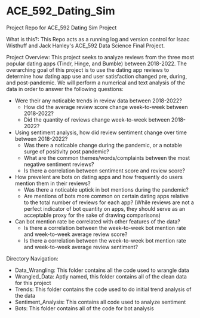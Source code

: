 # ACE_592_Dating_Sim
Project Repo for ACE_592 Dating Sim Project

What is this?:
This Repo acts as a running log and version control for Isaac Wisthuff and Jack Hanley's ACE_592 Data Science Final Project. 

Project Overview: This project seeks to analyze reviews from the three most popular dating apps (Tindr, Hinge, and Bumble) between 2018-2022. The overarching goal of this project is to use the dating app reviews to determine how dating app use and user satisfaction changed pre, during, and post-pandemic. We will perform a numerical and text analysis of the data in order to answer the following questions:   

- Were their any noticable trends in review data between 2018-2022? 
  - How did the average review score change week-to-week between 2018-2022? 
  - Did the quantity of reviews change week-to-week between 2018-2022?
- Using sentiment analysis, how did review sentiment change over time between 2018-2022? 
  - Was there a noticable change during the pandemic, or a notable surge of positivity post pandemic?
  - What are the common themes/words/complaints between the most negative sentiment reviews?
  - Is there a correlation between sentiment score and review score?  
- How prevelent are bots on dating apps and how frequently do users mention them in their reviews? 
  - Was there a noticable uptick in bot mentions during the pandemic? 
  - Are mentions of bots more common on certain dating apps relative to the total number of reviews for each app? (While reviews are not a perfect indicator of bot quantity on apps, they should serve as an acceptable proxy for the sake of drawing comparisons)
- Can bot mention rate be correlated with other features of the data?
  - Is there a correlation between the week-to-week bot mention rate and week-to-week average review score? 
  - Is there a correlation between the week-to-week bot mention rate and week-to-week average review sentiment?

Directory Navigation: 

- Data_Wrangling: This folder contains all the code used to wrangle data
- Wrangled_Data: Aptly named, this folder contains all of the clean data for this project 
- Trends: This folder contains the code used to do initial trend analysis of the data
- Sentiment_Analysis: This contains all code used to analyze sentiment
- Bots: This folder contains all of the code for bot analysis
